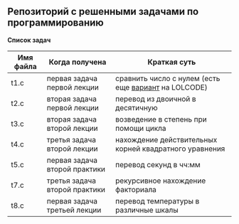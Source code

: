 ## Репозиторий с решенными задачами по программированию

**Список задач**

Имя файла | Когда получена | Краткая суть
--- | --- | --- 
t1.c | первая задача первой лекции | сравнить число с нулем  (есть еще [вариант](https://github.com/aulandsdalen/lolcat) на LOLCODE)
t2.c | вторая задача первой лекции | перевод из двоичной в десятичную
t3.c | вторая задача второй лекции | возведение в степень при помощи цикла
t4.c | третья задача второй лекции |нахождение действительных корней квадратного уравнения
t5.c | первая задача второй практики | перевод секунд в чч:мм
t7.c | третья задача второй практики | рекурсивное нахождение факториала
t8.c | первая задача третьей лекции | перевод температуры в различные шкалы